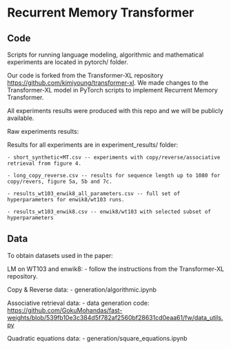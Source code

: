 # Recurrent Memory Transformer

## Code

Scripts for running language modeling, algorithmic and mathematical experiments are located in pytorch/ folder.

Our code is forked from the Transformer-XL repository https://github.com/kimiyoung/transformer-xl.
We made changes to the Transformer-XL model in PyTorch scripts to implement Recurrent Memory Transformer.

All experiments results were produced with this repo and we will be publicly available.

Raw experiments results:

Results for all experiments are in experiment_results/ folder:
    
    - short_synthetic+MT.csv -- experiments with copy/reverse/associative retrieval from figure 4.
    
    - long_copy_reverse.csv -- results for sequence length up to 1080 for copy/revers, figure 5a, 5b and 7c.
    
    - results_wt103_enwik8_all_parameters.csv -- full set of hyperparameters for enwik8/wt103 runs.
    
    - results_wt103_enwik8.csv -- enwik8/wt103 with selected subset of hyperparameters


## Data

To obtain datasets used in the paper:

LM on WT103 and enwik8:
    - follow the instructions from the Transformer-XL repository.

Copy & Reverse data:
    - generation/algorithmic.ipynb
    
Associative retrieval data:
    - data generation code: https://github.com/GokuMohandas/fast-weights/blob/539fb10e3c384d5f782af2560bf28631cd0eaa61/fw/data_utils.py

Quadratic equations data:
    - generation/square_equations.ipynb
